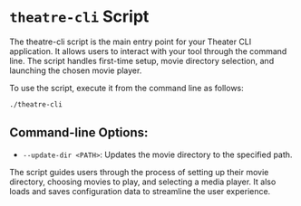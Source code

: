 # `theatre-cli` Script
The theatre-cli script is the main entry point for your Theater CLI application. It allows users to interact with your tool through the command line. The script handles first-time setup, movie directory selection, and launching the chosen movie player.

To use the script, execute it from the command line as follows:

```bash
./theatre-cli
```

## Command-line Options:

* `--update-dir <PATH>`: Updates the movie directory to the specified path.


The script guides users through the process of setting up their movie directory, choosing movies to play, and selecting a media player. It also loads and saves configuration data to streamline the user experience.
